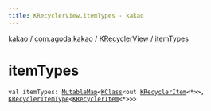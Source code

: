 ```yaml
---
title: KRecyclerView.itemTypes - kakao
---
```


[kakao](../../index.html) / [com.agoda.kakao](../index.html) / [KRecyclerView](index.html) / [itemTypes](.)

# itemTypes

`val itemTypes: `[`MutableMap`](https://kotlinlang.org/api/latest/jvm/stdlib/kotlin.collections/-mutable-map/index.html)`<`[`KClass`](https://kotlinlang.org/api/latest/jvm/stdlib/kotlin.reflect/-k-class/index.html)`<out `[`KRecyclerItem`](../-k-recycler-item/index.html)`<*>>, `[`KRecyclerItemType`](../-k-recycler-item-type/index.html)`<`[`KRecyclerItem`](../-k-recycler-item/index.html)`<*>>>`